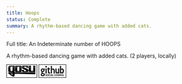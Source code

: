 ```yaml
---
title: Hoops
status: Complete
summary: A rhythm-based dancing game with added cats.
---
```


Full title: An Indeterminate number of HOOPS

A rhythm-based dancing game with added cats. (2 players, locally)

[![Gosu forum](/images/libgosu.png)](http://www.libgosu.org/cgi-bin/mwf/topic_show.pl?tid=582)
[![Github project](/images/github.png)](http://github.com/Spooner/hoops)

